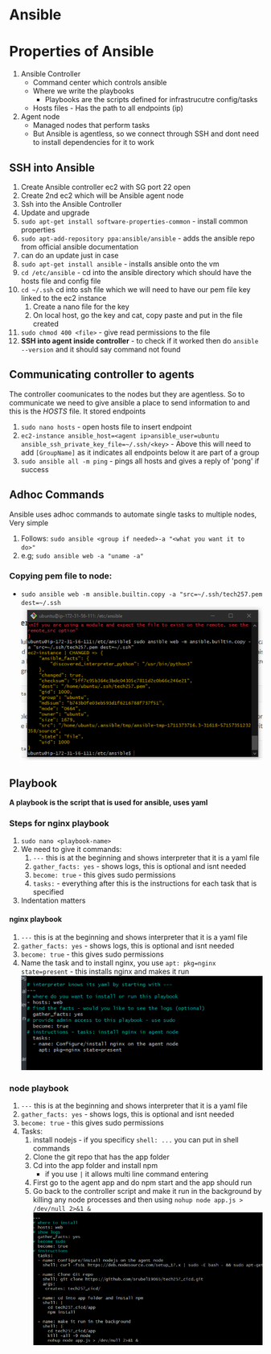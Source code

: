 # Ansible

# Properties of Ansible
1. Ansible Controller 
   - Command center which controls ansible
   - Where we write the playbooks
     - Playbooks are the scripts defined for infrastrucutre config/tasks
   - Hosts files - Has the path to all endpoints (ip)
2. Agent node
   - Managed nodes that perform tasks
   - But Ansible is agentless, so we connect through SSH and dont need to install dependencies for it to work


## SSH into Ansible 
1. Create Ansible controller ec2 with SG port 22 open 
2. Create 2nd ec2 which will be Ansible agent node
3. Ssh into the Ansible Controller
4. Update and upgrade 
5. `sudo apt-get install software-properties-common` - install common properties
6. `sudo apt-add-repository ppa:ansible/ansible` - adds the ansible repo from official ansible documentation
7. can do an update just in case
8. `sudo apt-get install ansible` - installs ansible onto the vm
9. `cd /etc/ansible` - cd into the ansible directory which should have the hosts file and config file
10. `cd ~/.ssh` cd into ssh file which we will need to have our pem file key linked to the ec2 instance
    1. Create a nano file for the key
    2. On local host, go the key and cat, copy paste and put in the file created
11. `sudo chmod 400 <file>` - give read permissions to the file 
12. **SSH into agent inside controller** - to check if it worked then do `ansible --version` and it should say command not found

## Communicating controller to agents
The controller coomunicates to the nodes but they are agentless. So to communicate we need to give ansible a place to send information to and this is the *HOSTS* file. It stored endpoints
1. `sudo nano hosts` - open hosts file to insert endpoint
2. `ec2-instance ansible_host=<agent ip>ansible_user=ubuntu ansible_ssh_private_key_file=~/.ssh/<key>` - Above this will need to add `[GroupName]` as it indicates all endpoints below it are part of a group
3. `sudo ansible all -m ping` - pings all hosts and gives a reply of 'pong' if success

## Adhoc Commands
Ansible uses adhoc commands to automate single tasks to multiple nodes, Very simple
1. Follows: `sudo ansible <group if needed>-a "<what you want it to do>"`
2. e.g; `sudo ansible web -a "uname -a"`


### Copying pem file to node:
   - `sudo ansible web -m ansible.builtin.copy -a "src=~/.ssh/tech257.pem dest=~/.ssh`
  ![Alt text](Images/ansible-scp.png)


## Playbook
**A playbook is the script that is used for ansible, uses yaml**

### Steps for nginx playbook
1. `sudo nano <playbook-name>`
2. We need to give it commands:
   1. `---`  this is at the beginning and shows interpreter that it is a yaml file
   2. `gather_facts: yes` - shows logs, this is optional and isnt needed
   3. `become: true` - this gives sudo permissions
   4. `tasks:` - everything after this is the instructions for each task that is specified
3. Indentation matters 

#### nginx playbook
1. `---`  this is at the beginning and shows interpreter that it is a yaml file
2. `gather_facts: yes` - shows logs, this is optional and isnt needed
3. `become: true` - this gives sudo permissions
4. Name the task and to install nginx, you use `apt: pkg=nginx state=present` - this installs nginx and makes it run
![Alt text](Images/nginx-playbook.png)

### node playbook
1. `---`  this is at the beginning and shows interpreter that it is a yaml file
2. `gather_facts: yes` - shows logs, this is optional and isnt needed
3. `become: true` - this gives sudo permissions
4. Tasks:
   1. install nodejs - if you specificy `shell: ...` you can put in shell commands
   2. Clone the git repo that has the app folder
   3. Cd into the app folder and install npm
       - if you use `|` it allows multi line command entering
   4. First go to the agent app and do npm start and the app should run
   5. Go back to the controller script and make it run in the background by killing any node processes and then using `nohup node app.js > /dev/null 2>&1 &` 
   ![Alt text](Images/node-playbook.png) 
